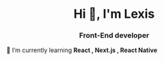 <h1 align="center">Hi 👋, I'm Lexis</h1>
<h3 align="center">Front-End developer</h3>

 🌱 I’m currently learning **React , Next.js , React Native**






